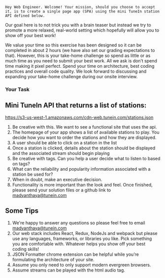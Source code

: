 `Hey Web Engineer. Welcome! Your mission, should you choose to accept it, is to create a ​single page app (SPA) using the mini TuneIn station API defined below​.`

Our goal here is to not trick you with a brain teaser but instead we try to promote a more relaxed, real-world setting which hopefully will allow you to show off your best work!

We value your time so this exercise has been designed so it can be completed in about 2 hours (we have also set our grading expectations to that). However, this is your take-home challenge so spend as little or as much time as you need to submit your best work. All we ask is don’t spend time making it pixel perfect. Spend your time on architecture, best coding practices and overall code quality.
We look forward to discussing and expanding your take-home challenge during our onsite interview.

### Your Task

## Mini TuneIn API that returns a list of stations:

https://s3-us-west-1.amazonaws.com/cdn-web.tunein.com/stations.json

1. Be creative with this. We want to see a functional site that uses the api.
2. The homepage of your app shows a list of available stations to play. You decide how
   you want to order the stations and how they are displayed.
3. A user should be able to click on a station in the list
4. Once a station is clicked, details about the station should be displayed and the
   associated stream should begin playing
5. Be creative with tags. Can you help a user decide what to listen to based on tags?
6. What can the reliability and popularity information associated with a station be used for?
7. When in doubt, make an executive decision.
8. Functionality is more important than the look and feel.
   Once finished, please send your solution files or a github link to
   madyanthaya@tunein.com

## Some Tips

1. We're happy to answer any questions so please feel free to email
   madyanthaya@tunein.com
2. Our web stack includes React, Redux, NodeJs and webpack but please use any languages, frameworks, or libraries you like. Pick something you are comfortable with. Whatever helps you show off your best coding skills!
3. JSON Formatter chrome extension​ can be helpful while you’re formulating the architecture of your site.
4. Assume you only need to only support modern evergreen browsers.
5. Assume streams can be played with the html audio tag.
